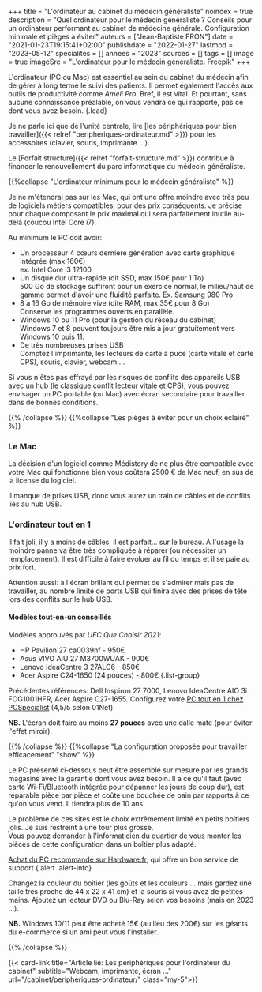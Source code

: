 +++
title = "L'ordinateur au cabinet du médecin généraliste"
noindex = true
description = "Quel ordinateur pour le médecin généraliste ? Conseils pour un ordinateur performant au cabinet de médecine générale. Configuration minimale et pièges à éviter"
auteurs = ["Jean-Baptiste FRON"]
date = "2021-01-23T19:15:41+02:00"
publishdate = "2022-01-27"
lastmod = "2023-05-12"
specialites = []
annees = "2023"
sources = []
tags = []
image = true
imageSrc = "L'ordinateur pour le médecin généraliste. Freepik"
+++

L'ordinateur (PC ou Mac) est essentiel au sein du cabinet du médecin afin de gérer à long terme le suivi des patients. Il permet également l'accès aux outils de productivité comme *Ameli Pro*. Bref, il est vital. Et pourtant, sans aucune connaissance préalable, on vous vendra ce qui rapporte, pas ce dont vous avez besoin.
{.lead}

Je ne parle ici que de l'unité centrale, lire [les périphériques pour bien travailler]({{< relref "peripheriques-ordinateur.md" >}}) pour les accessoires (clavier, souris, imprimante ...).

Le [Forfait structure]({{< relref "forfait-structure.md" >}}) contribue à financer le renouvellement du parc informatique du médecin généraliste.

{{%collapse "L'ordinateur minimum pour le médecin généraliste" %}}

Je ne m'étendrai pas sur les Mac, qui ont une offre moindre avec très peu de logiciels métiers compatibles, pour des prix conséquents. Je précise pour chaque composant le prix maximal qui sera parfaitement inutile au-delà (coucou Intel Core i7).

Au minimum le PC doit avoir:

- Un processeur 4 cœurs dernière génération avec carte graphique intégrée (max 160€)  
  ex. Intel Core i3 12100
- Un disque dur ultra-rapide (dit SSD, max 150€ pour 1 To)  
  500 Go de stockage suffiront pour un exercice normal, le milieu/haut de gamme permet d'avoir une fluidité parfaite. Ex. Samsung 980 Pro
- 8 à 16 Go de mémoire vive (dite RAM, max 35€ pour 8 Go)  
  Conserve les programmes ouverts en parallèle.
- Windows 10 ou 11 Pro (pour la gestion du réseau du cabinet)  
  Windows 7 et 8 peuvent toujours être mis à jour gratuitement vers Windows 10 puis 11.
- De très nombreuses prises USB  
  Comptez l'imprimante, les lecteurs de carte à puce (carte vitale et carte CPS), souris, clavier, webcam ...

Si vous n'êtes pas effrayé par les risques de conflits des appareils USB avec un hub (le classique conflit lecteur vitale et CPS), vous pouvez envisager un PC portable (ou Mac) avec écran secondaire pour travailler dans de bonnes conditions.

{{% /collapse %}}
{{%collapse "Les pièges à éviter pour un choix éclairé" %}}

### Le Mac

La décision d'un logiciel comme Médistory de ne plus être compatible avec votre Mac qui fonctionne bien vous coûtera 2500 € de Mac neuf, en sus de la license du logiciel.

Il manque de prises USB, donc vous aurez un train de câbles et de conflits liés au hub USB.

### L'ordinateur tout en 1

Il fait joli, il y a moins de câbles, il est parfait... sur le bureau. À l'usage la moindre panne va être très compliquée à réparer (ou nécessiter un remplacement). Il est difficile à faire évoluer au fil du temps et il se paie au prix fort.

Attention aussi: à l'écran brillant qui permet de s'admirer mais pas de travailler, au nombre limité de ports USB qui finira avec des prises de tête lors des conflits sur le hub USB.

#### Modèles tout-en-un conseillés

Modèles approuvés par *UFC Que Choisir 2021*:

- HP Pavilion 27 ca0039nf - 950€
- Asus VIVO AIU 27 M3700WUAK - 900€
- Lenovo IdeaCentre 3 27ALC6 - 850€
- Acer Aspire C24-1650 (24 pouces) - 800€
{.list-group}

Précédentes références: Dell Inspiron 27 7000, Lenovo IdeaCentre AIO 3i FOG1001HFR, Acer Aspire C27-1655. Configurez votre [PC tout en 1 chez PCSpecialist](https://www.pcspecialist.fr/ordinateurs-tout-en-un/) (4,5/5 selon 01Net).

**NB.** L'écran doit faire au moins **27 pouces** avec une dalle mate (pour éviter l'effet miroir).

{{% /collapse %}}
{{%collapse "La configuration proposée pour travailler efficacement" "show" %}}

Le PC présenté ci-dessous peut être assemblé sur mesure par les grands magasins avec la garantie dont vous avez besoin. Il a ce qu'il faut (avec carte Wi-Fi/Bluetooth intégrée pour dépanner les jours de coup dur), est réparable pièce par pièce et coûte une bouchée de pain par rapports à ce qu'on vous vend. Il tiendra plus de 10 ans.

Le problème de ces sites est le choix extrêmement limité en petits boîtiers jolis. Je suis restreint à une tour plus grosse.  
Vous pouvez demander à l'informaticien du quartier de vous monter les pièces de cette configuration dans un boîtier plus adapté.

[Achat du PC recommandé sur Hardware.fr](https://shop.hardware.fr/configurateur/01b0e2c20699d6a7dc86712a59379cfb), qui offre un bon service de support
{.alert .alert-info}

Changez la couleur du boîtier (les goûts et les couleurs ... mais gardez une taille très proche de 44 x 22 x 41 cm) et la souris si vous avez de petites mains. Ajoutez un lecteur DVD ou Blu-Ray selon vos besoins (mais en 2023 ...).

**NB.** Windows 10/11 peut être acheté 15€ (au lieu des 200€) sur les géants du e-commerce si un ami peut vous l'installer.

{{% /collapse %}}

{{< card-link title="Article lié: Les périphériques pour l'ordinateur du cabinet" subtitle="Webcam, imprimante, écran ..." url="/cabinet/peripheriques-ordinateur/" class="my-5">}}
